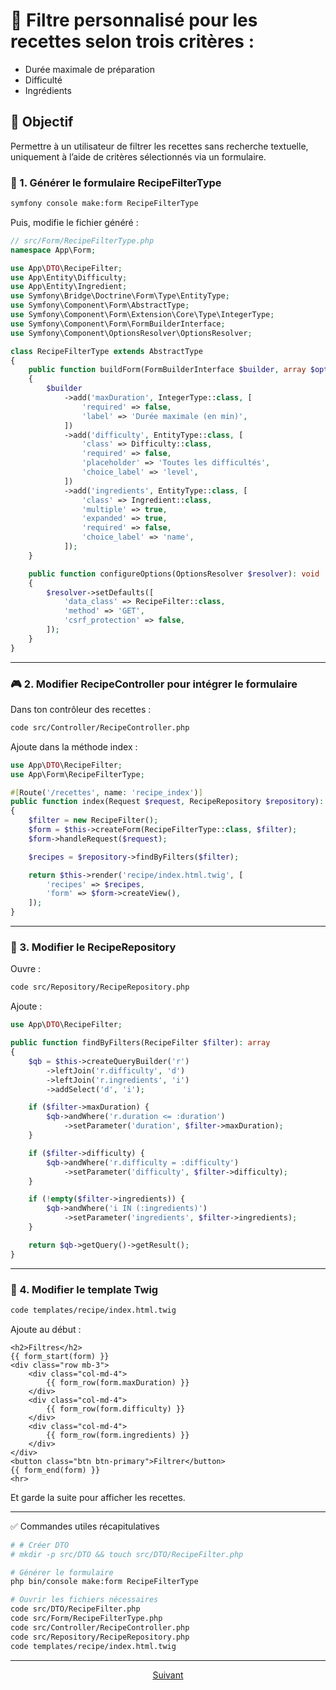 # 🔎 Filtre personnalisé pour les recettes selon trois critères :

* Durée maximale de préparation
* Difficulté
* Ingrédients

## 🧩 Objectif

Permettre à un utilisateur de filtrer les recettes sans recherche textuelle, uniquement à l’aide de critères sélectionnés via un formulaire.

### 🧾 1. Générer le formulaire RecipeFilterType

```bash
symfony console make:form RecipeFilterType
```

Puis, modifie le fichier généré :

```php
// src/Form/RecipeFilterType.php
namespace App\Form;

use App\DTO\RecipeFilter;
use App\Entity\Difficulty;
use App\Entity\Ingredient;
use Symfony\Bridge\Doctrine\Form\Type\EntityType;
use Symfony\Component\Form\AbstractType;
use Symfony\Component\Form\Extension\Core\Type\IntegerType;
use Symfony\Component\Form\FormBuilderInterface;
use Symfony\Component\OptionsResolver\OptionsResolver;

class RecipeFilterType extends AbstractType
{
    public function buildForm(FormBuilderInterface $builder, array $options): void
    {
        $builder
            ->add('maxDuration', IntegerType::class, [
                'required' => false,
                'label' => 'Durée maximale (en min)',
            ])
            ->add('difficulty', EntityType::class, [
                'class' => Difficulty::class,
                'required' => false,
                'placeholder' => 'Toutes les difficultés',
                'choice_label' => 'level',
            ])
            ->add('ingredients', EntityType::class, [
                'class' => Ingredient::class,
                'multiple' => true,
                'expanded' => true,
                'required' => false,
                'choice_label' => 'name',
            ]);
    }

    public function configureOptions(OptionsResolver $resolver): void
    {
        $resolver->setDefaults([
            'data_class' => RecipeFilter::class,
            'method' => 'GET',
            'csrf_protection' => false,
        ]);
    }
}
```

---


### 🎮 2. Modifier RecipeController pour intégrer le formulaire

Dans ton contrôleur des recettes :

```bash
code src/Controller/RecipeController.php
```

Ajoute dans la méthode index :

```php
use App\DTO\RecipeFilter;
use App\Form\RecipeFilterType;

#[Route('/recettes', name: 'recipe_index')]
public function index(Request $request, RecipeRepository $repository): Response
{
    $filter = new RecipeFilter();
    $form = $this->createForm(RecipeFilterType::class, $filter);
    $form->handleRequest($request);

    $recipes = $repository->findByFilters($filter);

    return $this->render('recipe/index.html.twig', [
        'recipes' => $recipes,
        'form' => $form->createView(),
    ]);
}
```

---

### 📁 3. Modifier le RecipeRepository

Ouvre :

```bash
code src/Repository/RecipeRepository.php
```

Ajoute :

```php
use App\DTO\RecipeFilter;

public function findByFilters(RecipeFilter $filter): array
{
    $qb = $this->createQueryBuilder('r')
        ->leftJoin('r.difficulty', 'd')
        ->leftJoin('r.ingredients', 'i')
        ->addSelect('d', 'i');

    if ($filter->maxDuration) {
        $qb->andWhere('r.duration <= :duration')
            ->setParameter('duration', $filter->maxDuration);
    }

    if ($filter->difficulty) {
        $qb->andWhere('r.difficulty = :difficulty')
            ->setParameter('difficulty', $filter->difficulty);
    }

    if (!empty($filter->ingredients)) {
        $qb->andWhere('i IN (:ingredients)')
            ->setParameter('ingredients', $filter->ingredients);
    }

    return $qb->getQuery()->getResult();
}
```

---

### 🎨 4. Modifier le template Twig

```bash
code templates/recipe/index.html.twig
```

Ajoute au début :

```twig
<h2>Filtres</h2>
{{ form_start(form) }}
<div class="row mb-3">
    <div class="col-md-4">
        {{ form_row(form.maxDuration) }}
    </div>
    <div class="col-md-4">
        {{ form_row(form.difficulty) }}
    </div>
    <div class="col-md-4">
        {{ form_row(form.ingredients) }}
    </div>
</div>
<button class="btn btn-primary">Filtrer</button>
{{ form_end(form) }}
<hr>

```

Et garde la suite pour afficher les recettes.

---

✅ Commandes utiles récapitulatives

```bash
# # Créer DTO
# mkdir -p src/DTO && touch src/DTO/RecipeFilter.php

# Générer le formulaire
php bin/console make:form RecipeFilterType

# Ouvrir les fichiers nécessaires
code src/DTO/RecipeFilter.php
code src/Form/RecipeFilterType.php
code src/Controller/RecipeController.php
code src/Repository/RecipeRepository.php
code templates/recipe/index.html.twig

```

---

<p align="center">
  <a href="./theme-sombre-clair.md">Suivant</a>
</p>